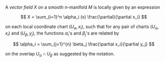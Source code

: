 A *vector field* $X$ on a smooth $n$-manifold $M$ is locally given by an expression

$$
X = \sum_{i=1}^n \alpha_i (x) \frac{\partial}{\partial x_i}
$$

on each local coordinate chart $(U_{\alpha}, x_i)$, such that for any pair of charts $(U_{\alpha}, x_i)$ and $(U_{\beta}, y_j)$, the functions $\alpha_i$'s and $\beta_j$'s are related by

$$
\alpha_i = \sum_{j=1}^{n} \beta_j \frac{\partial x_i}{\partial y_j}
$$

on the overlap $U_\alpha \cap U_\beta$ as suggested by the notation.
